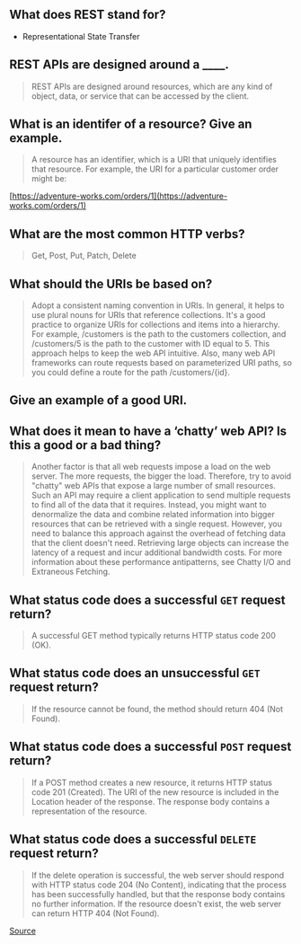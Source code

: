 ## What does REST stand for?

- Representational State Transfer

## REST APIs are designed around a \_\_\_\_.

> REST APIs are designed around resources, which are any kind of object, data, or service that can be accessed by the client.

## What is an identifer of a resource? Give an example.

> A resource has an identifier, which is a URI that uniquely identifies that resource. For example, the URI for a particular customer order might be:

[https://adventure-works.com/orders/1](https://adventure-works.com/orders/1)

## What are the most common HTTP verbs?

> Get, Post, Put, Patch, Delete

## What should the URIs be based on?

> Adopt a consistent naming convention in URIs. In general, it helps to use plural nouns for URIs that reference collections. It's a good practice to organize URIs for collections and items into a hierarchy. For example, /customers is the path to the customers collection, and /customers/5 is the path to the customer with ID equal to 5. This approach helps to keep the web API intuitive. Also, many web API frameworks can route requests based on parameterized URI paths, so you could define a route for the path /customers/{id}.

## Give an example of a good URI.

## What does it mean to have a ‘chatty’ web API? Is this a good or a bad thing?

> Another factor is that all web requests impose a load on the web server. The more requests, the bigger the load. Therefore, try to avoid "chatty" web APIs that expose a large number of small resources. Such an API may require a client application to send multiple requests to find all of the data that it requires. Instead, you might want to denormalize the data and combine related information into bigger resources that can be retrieved with a single request. However, you need to balance this approach against the overhead of fetching data that the client doesn't need. Retrieving large objects can increase the latency of a request and incur additional bandwidth costs. For more information about these performance antipatterns, see Chatty I/O and Extraneous Fetching.

## What status code does a successful `GET` request return?

> A successful GET method typically returns HTTP status code 200 (OK).

## What status code does an unsuccessful `GET` request return?

> If the resource cannot be found, the method should return 404 (Not Found).

## What status code does a successful `POST` request return?

> If a POST method creates a new resource, it returns HTTP status code 201 (Created). The URI of the new resource is included in the Location header of the response. The response body contains a representation of the resource.

## What status code does a successful `DELETE` request return?

> If the delete operation is successful, the web server should respond with HTTP status code 204 (No Content), indicating that the process has been successfully handled, but that the response body contains no further information. If the resource doesn't exist, the web server can return HTTP 404 (Not Found).

[Source](https://docs.microsoft.com/en-us/azure/architecture/best-practices/api-design)
